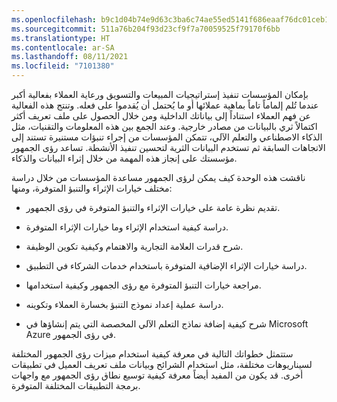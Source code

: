 ```yaml
---
ms.openlocfilehash: b9c1d04b74e9d63c3ba6c74ae55ed5141f686eaaf76dc01ceb1568f6767a7577
ms.sourcegitcommit: 511a76b204f93d23cf9f7a70059525f79170f6bb
ms.translationtype: HT
ms.contentlocale: ar-SA
ms.lasthandoff: 08/11/2021
ms.locfileid: "7101380"
---
```

بإمكان المؤسسات تنفيذ إستراتيجيات المبيعات والتسويق ورعاية العملاء بفعالية أكبر عندما تُلم إلماماً تاماً بماهية عملائها أو ما يُحتمل أن يُقدموا على فعله. وتنتج هذه الفعالية عن فهم العملاء استناداً إلى بياناتك الداخلية ومن خلال الحصول على ملف تعريف أكثر اكتمالاً ثري بالبيانات من مصادر خارجية. وعند الجمع بين هذه المعلومات والتقنيات، مثل الذكاء الاصطناعي والتعلم الآلي، تتمكن المؤسسات من إجراء تنبؤات مستنيرة تستند إلى الاتجاهات السابقة ثم تستخدم البيانات الثرية لتحسين تنفيذ الأنشطة. تساعد رؤى الجمهور مؤسستك على إنجاز هذه المهمة من خلال إثراء البيانات والذكاء.

ناقشت هذه الوحدة كيف يمكن لرؤى الجمهور مساعدة المؤسسات من خلال دراسة مختلف خيارات الإثراء والتنبؤ المتوفرة، ومنها:

- تقديم نظرة عامة على خيارات الإثراء والتنبؤ المتوفرة في رؤى الجمهور.

- دراسة كيفية استخدام الإثراء وما خيارات الإثراء المتوفرة.

- شرح قدرات العلامة التجارية والاهتمام وكيفية تكوين الوظيفة.

- دراسة خيارات الإثراء الإضافية المتوفرة باستخدام خدمات الشركاء في التطبيق.

- مراجعة خيارات التنبؤ المتوفرة مع رؤى الجمهور وكيفية استخدامها.

- دراسة عملية إعداد نموذج التنبؤ بخسارة العملاء وتكوينه.

- شرح كيفية إضافة نماذج التعلم الآلي المخصصة التي يتم إنشاؤها في Microsoft Azure في رؤى الجمهور.

ستتمثل خطواتك التالية في معرفة كيفية استخدام ميزات رؤى الجمهور المختلفة لسيناريوهات مختلفة، مثل استخدام الشرائح وبيانات ملف تعريف العميل في تطبيقات أخرى. قد يكون من المفيد أيضاً معرفة كيفية توسيع نطاق رؤى الجمهور مع واجهات برمجة التطبيقات المختلفة المتوفرة.
